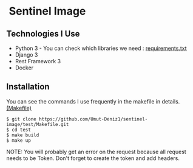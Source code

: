 
#  Sentinel Image

## Technologies I Use 

 - Python 3 - You can check which libraries we need : <a href="https://github.com/Umut-Deniz1/sentinel-image/test/requirements.txt">requirements.txt </a>
 - Django 3
 - Rest Framework 3
 - Docker


## Installation 
You can see the commands I use frequently in the makefile in details. <a href="https://github.com/Umut-Deniz1/sentinel-image/test/Makefile">(Makefile)</a>

    $ git clone https://github.com/Umut-Deniz1/sentinel-image/test/Makefile.git
    $ cd test
    $ make build
    $ make up

NOTE: You will probably get an error on the request because all request needs to be Token. Don't forget to create the token and add headers.





